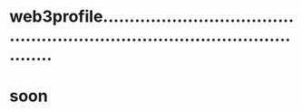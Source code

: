 # web3profile.................................................................................................
# soon
